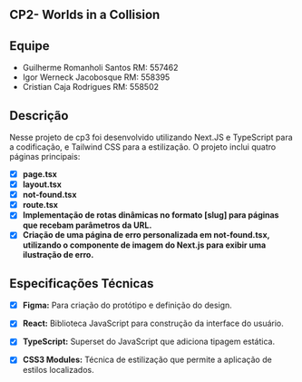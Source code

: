 ## CP2- Worlds in a Collision

## Equipe

- Guilherme Romanholi Santos RM: 557462
- Igor Werneck Jacobosque RM: 558395
- Cristian Caja Rodrigues RM: 558502

## Descrição

Nesse projeto de cp3 foi desenvolvido utilizando Next.JS e 
TypeScript para a codificação, e Tailwind CSS para a estilização. O projeto 
inclui quatro páginas principais:

- [x]  **page.tsx**
- [x] **layout.tsx**
- [x]  **not-found.tsx**
- [x] **route.tsx**
- [x] **Implementação de rotas dinâmicas no formato [slug] para páginas que recebam parâmetros da URL.**
- [x] **Criação de uma página de erro personalizada em not-found.tsx, utilizando o componente de imagem do Next.js para exibir uma ilustração de erro.**

## Especificações Técnicas

- [x] **Figma:** Para criação do protótipo e definição do design.
- [x] **React:** Biblioteca JavaScript para construção da interface do usuário.
- [x] **TypeScript:** Superset do JavaScript que adiciona tipagem estática.
- [x] **CSS3 Modules:** Técnica de estilização que permite a aplicação de estilos localizados.



